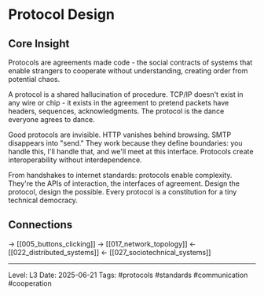 # Protocol Design

## Core Insight
Protocols are agreements made code - the social contracts of systems that enable strangers to cooperate without understanding, creating order from potential chaos.

A protocol is a shared hallucination of procedure. TCP/IP doesn't exist in any wire or chip - it exists in the agreement to pretend packets have headers, sequences, acknowledgments. The protocol is the dance everyone agrees to dance.

Good protocols are invisible. HTTP vanishes behind browsing. SMTP disappears into "send." They work because they define boundaries: you handle this, I'll handle that, and we'll meet at this interface. Protocols create interoperability without interdependence.

From handshakes to internet standards: protocols enable complexity. They're the APIs of interaction, the interfaces of agreement. Design the protocol, design the possible. Every protocol is a constitution for a tiny technical democracy.

## Connections
→ [[005_buttons_clicking]]
→ [[017_network_topology]]
← [[022_distributed_systems]]
← [[027_sociotechnical_systems]]

---
Level: L3
Date: 2025-06-21
Tags: #protocols #standards #communication #cooperation